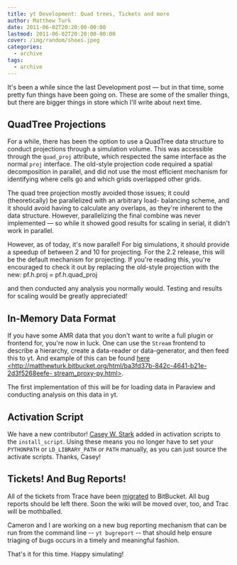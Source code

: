 ```yaml
---
title: yt Development: Quad trees, Tickets and more
author: Matthew Turk
date: 2011-06-02T20:20:00-00:00
lastmod: 2011-06-02T20:20:00-00:00
cover: /img/random/shoes.jpeg
categories:
  - archive
tags:
  - archive
---
```

It's been a while since the last Development post &mdash; but in that
time, some pretty fun things have been going on. These are some of the
smaller things, but there are bigger things in store which I'll write
about next time.

## QuadTree Projections

For a while, there has been the option to use a QuadTree data structure
to conduct projections through a simulation volume. This was accessible
through the `quad_proj` attribute, which respected the same interface as
the normal `proj` interface. The old-style projection code required a
spatial decomposition in parallel, and did not use the most efficient
mechanism for identifying where cells go and which grids overlapped
other grids.

The quad tree projection mostly avoided those issues; it could
(theoretically) be parallelized with an arbitrary load- balancing
scheme, and it should avoid having to calculate any overlaps, as they're
inherent to the data structure. However, parallelizing the final combine
was never implemented &mdash; so while it showed good results for
scaling in serial, it didn't work in parallel.

However, as of today, it's now parallel! For big simulations, it should
provide a speedup of between 2 and 10 for projecting. For the 2.2
release, this will be the default mechanism for projecting. If you're
reading this, you're encouraged to check it out by replacing the
old-style projection with the new: pf.h.proj = pf.h.quad\_proj

and then conducted any analysis you normally would. Testing and results
for scaling would be greatly appreciated!

## In-Memory Data Format

If you have some AMR data that you don't want to write a full plugin or
frontend for, you're now in luck. One can use the `Stream` frontend to
describe a hierarchy, create a data-reader or data-generator, and then
feed this to yt. And example of this can be found [here
&lt;http://matthewturk.bitbucket.org/html/ba3fd37b-842c-4641-b21e-2d3f5268eefe-
stream\_proxy-py.html&gt;]().

The first implementation of this will be for loading data in Paraview
and conducting analysis on this data in yt.

## Activation Script

We have a new contributor! [Casey W. Stark](http://thestarkeffect.com/)
added in activation scripts to the `install_script`. Using these means
you no longer have to set your `PYTHONPATH` or `LD_LIBRARY_PATH` or
`PATH` manually, as you can just source the activate scripts. Thanks,
Casey!

## Tickets! And Bug Reports!

All of the tickets from Trace have been
[migrated](http://hg.enzotools.org/yt/issues) to BitBucket. All bug
reports should be left there. Soon the wiki will be moved over, too, and
Trac will be mothballed.

Cameron and I are working on a new bug reporting mechanism that can be
run from the command line -- `yt bugreport` -- that should help ensure
triaging of bugs occurs in a timely and meaningful fashion.

That's it for this time. Happy simulating!
